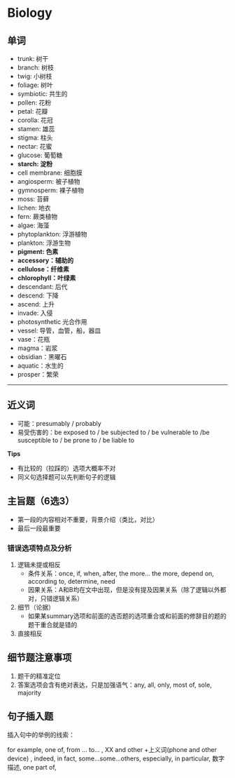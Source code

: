 # Biology

## 单词

- trunk: 树干
- branch: 树枝
- twig: 小树枝
- foliage: 树叶 
- symbiotic: 共生的
- pollen: 花粉
- petal: 花瓣
- corolla: 花冠
- stamen: 雄蕊
- stigma: 柱头
- nectar: 花蜜
- glucose: 葡萄糖
- **starch: 淀粉**
- cell membrane: 细胞膜
- angiosperm: 被子植物
- gymnosperm: 裸子植物
- moss: 苔藓
- lichen: 地衣
- fern: 蕨类植物
- algae: 海藻
- phytoplankton: 浮游植物
- plankton: 浮游生物
- **pigment: 色素**
- **accessory：辅助的**
- **cellulose：纤维素**
- **chlorophyll：叶绿素**
- descendant: 后代
- descend: 下降
- ascend: 上升
- invade: 入侵
- photosynthetic 光合作用
- vessel: 导管，血管，船，器皿
- vase：花瓶
- magma：岩浆
- obsidian：黑曜石
- aquatic：水生的
- prosper：繁荣

---

## 近义词

- 可能：presumably / probably
- 易受伤害的：be exposed to / be subjected to / be vulnerable to /be susceptible to / be prone to / be liable to

**Tips**

- 有比较的（拉踩的）选项大概率不对
- 同义句选择题可以先判断句子的逻辑

## 主旨题（6选3）

- 第一段的内容相对不重要，背景介绍（类比，对比）
- 最后一段最重要

### 错误选项特点及分析

1. 逻辑未提或相反
	- 条件关系：once, if, when, after, the more... the more, depend on, according to, determine, need
	- 因果关系：A和B均在文中出现，但是没有提及因果关系（除了逻辑以外都对，只错逻辑关系）
2. 细节（论据）
	- 如果某summary选项和前面的选否题的选项重合或和前面的修辞目的题的题干重合就是错的
3. 直接相反

## 细节题注意事项

1. 题干的精准定位
2. 答案选项会含有绝对表达，只是加强语气：any, all, only, most of, sole, majority

## 句子插入题

插入句中的举例的线索：

for example, one of, from ... to... , XX and other +上义词(phone and other device) , indeed, in fact, some...some...others, especially, in particular, 数字描述, one part of, 